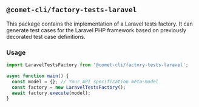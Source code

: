 ## `@comet-cli/factory-tests-laravel`

This package contains the implementation of a Laravel tests factory. It can generate test cases for the Laravel PHP framework
based on previously decorated test case definitions.

### Usage

```typescript
import LaravelTestsFactory from '@comet-cli/factory-tests-laravel';

async function main() {
  const model = {}; // Your API specification meta-model
  const factory = new LaravelTestsFactory();
  await factory.execute(model);
}
```
